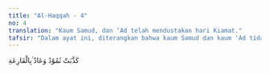 ```yaml
---
title: "Al-Haqqah - 4"
no: 4
translation: "Kaum Samud, dan ‘Ad telah mendustakan hari Kiamat."
tafsir: "Dalam ayat ini, diterangkan bahwa kaum Samud dan kaum 'Ad tidak mempercayai adanya hari Kiamat. Mereka tidak percaya bahwa nanti akan terjadi kehancuran dunia dan peristiwa dahsyat yang huru-haranya tidak tertanggungkan. Hal ini juga difirmankan Allah:\n\n(Kaum) Samud telah mendustakan (rasulnya) karena mereka melampaui batas (zalim), ketika bangkit orang yang paling celaka di antara mereka, lalu Rasul Allah (Saleh) berkata kepada mereka, \"(Biarkanlah) unta betina dari Allah ini dengan minumannya.\" Namun mereka mendustakannya dan menyembelihnya, karena itu Tuhan membinasakan mereka karena dosanya, lalu diratakan-Nya (dengan tanah). (as-Syams/91: 11-14)"
---
```


كَذَّبَتْ ثَمُوْدُ وَعَادٌ ۢبِالْقَارِعَةِ 
